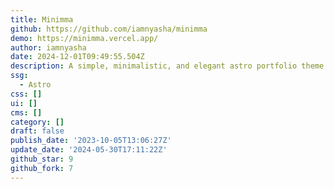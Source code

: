 ```yaml
---
title: Minimma
github: https://github.com/iamnyasha/minimma
demo: https://minimma.vercel.app/
author: iamnyasha
date: 2024-12-01T09:49:55.504Z
description: A simple, minimalistic, and elegant astro portfolio theme.
ssg:
  - Astro
css: []
ui: []
cms: []
category: []
draft: false
publish_date: '2023-10-05T13:06:27Z'
update_date: '2024-05-30T17:11:22Z'
github_star: 9
github_fork: 7
---
```


